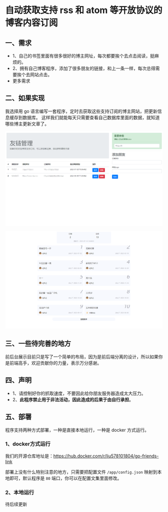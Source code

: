 # 自动获取支持 rss 和 atom 等开放协议的博客内容订阅


## 一、需求

- 1、自己的书签里面有很多很好的博主网址，每次都要挨个去点击阅读，挺麻烦的。
- 2、拥有自己博客程序，添加了很多朋友的链接，和上一条一样，每次总得需要挨个去网站点击。
- 更多需求

## 二、如果实现

我选择用 go 语言编写一套程序，定时去获取这些支持订阅的博主网站，把更新信息缓存到数据库。
这样我们就能每天只需要查看自己数据库里面的数据，就知道哪些博主更新文章了。

![manger](./imgs/manger.png)

![front](./imgs/front.png)


## 三、一些待完善的地方

前后台展示目前只是写了一个简单的布局，因为是前后端分离的设计，所以如果你是前端高手，欢迎贡献你的力量，表示万分感谢。

## 四、声明

- 1、请控制好你的抓取速度，不要因此给你朋友服务器造成太大压力。
- 2、**此程序禁止用于非法活动，因此造成的后果于由自行承担**。

## 五、部署

程序支持两种方式部署，一种是直接本地运行，一种是 docker 方式运行。

### 1、docker方式运行

我们的开源仓库地址是：https://hub.docker.com/r/liu578101804/go-friends-link

部署上没有什么特别注意的地方，只需要把配置文件 `/app/config.json` 映射到本地即可，默认程序是 `80` 端口，你可以在配置文集里面修改。

### 2、本地运行

待后续更新

